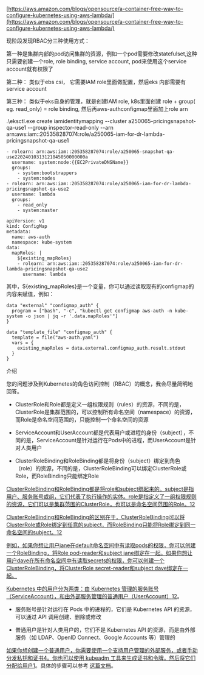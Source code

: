 [https://aws.amazon.com/blogs/opensource/a-container-free-way-to-configure-kubernetes-using-aws-lambda/](https://aws.amazon.com/blogs/opensource/a-container-free-way-to-configure-kubernetes-using-aws-lambda/)

现阶段发现RBAC分三种使用方式：

 第一种是集群内部的pod访问集群的资源，例如一个pod需要修改statefulset,这种只需要创建一个role, role binding, service account, pod来使用这个service account就有权限了

第二种： 类似于ebs csi， 它需要IAM role里面做配置，然后eks 内部需要有service account

第三种： 类似于eks自身的管理，就是创建IAM role, k8s里面创建 role + group( eg. read_only) = role binding, 然后再aws-authconfigmap里面加上role arn

.\eksctl.exe create iamidentitymapping --cluster a250065-pricingsnapshot-qa-use1 --group inspector-read-only --arn arn:aws:iam::205358287074:role/a250065-iam-for-dr-lambda-pricingsnapshot-qa-use1   

```
- rolearn: arn:aws:iam::205358287074:role/a250065-snapshot-qa-use22024010313121845050000000a
  username: system:node:{{EC2PrivateDNSName}}
  groups:
    - system:bootstrappers
    - system:nodes
- rolearn: arn:aws:iam::205358287074:role/a250065-iam-for-dr-lambda-pricingsnapshot-qa-use2
  username: lambda
  groups:
    - read_only
    - system:master
```

```
apiVersion: v1
kind: ConfigMap
metadata:
  name: aws-auth
  namespace: kube-system
data:
  mapRoles: |
    ${existing_mapRoles}
    - rolearn: arn:aws:iam::205358287074:role/a250065-iam-for-dr-lambda-pricingsnapshot-qa-use2
      username: lambda
```

其中，${existing_mapRoles}是一个变量，你可以通过读取现有的configmap的内容来赋值，例如：

```
data "external" "configmap_auth" {
  program = ["bash", "-c", "kubectl get configmap aws-auth -n kube-system -o json | jq -r '.data.mapRoles'"]
}

data "template_file" "configmap_auth" {
  template = file("aws-auth.yaml")
  vars = {
    existing_mapRoles = data.external.configmap_auth.result.stdout
  }
}
```

介绍

您的问题涉及到Kubernetes的角色访问控制（RBAC）的概念，我会尽量简明地回答。

- ClusterRole和Role都是定义一组权限规则（rules）的资源，不同的是，ClusterRole是集群范围的，可以控制所有命名空间（namespace）的资源，而Role是命名空间范围的，只能控制一个命名空间的资源

- ServiceAccount和UserAccount都是代表用户或进程的身份（subject），不同的是，ServiceAccount是针对运行在Pods中的进程，而UserAccount是针对人类用户

- ClusterRoleBinding和RoleBinding都是将身份（subject）绑定到角色（role）的资源，不同的是，ClusterRoleBinding可以绑定ClusterRole或Role，而RoleBinding只能绑定Role

[ClusterRoleBinding和RoleBinding都是将role和subject绑起来的。subject是指用户、服务账号或组，它们代表了执行操作的实体。role是指定义了一组权限规则的资源，它们可以是集群范围的ClusterRole，也可以是命名空间范围的Role。](https://zhuanlan.zhihu.com/p/434245535)[1](https://zhuanlan.zhihu.com/p/434245535)[2](https://blog.csdn.net/qq_37633935/article/details/134168446)

[ClusterRoleBinding和RoleBinding的区别在于，ClusterRoleBinding可以将ClusterRole或Role绑定到任意的subject，而RoleBinding只能将Role绑定到同一命名空间的subject。](https://zhuanlan.zhihu.com/p/434245535)[1](https://zhuanlan.zhihu.com/p/434245535)[2](https://blog.csdn.net/qq_37633935/article/details/134168446)

[例如，如果你想让用户jane在default命名空间中有读取pods的权限，你可以创建一个RoleBinding，将Role pod-reader和subject jane绑定在一起。如果你想让用户dave在所有命名空间中有读取secrets的权限，你可以创建一个ClusterRoleBinding，将ClusterRole secret-reader和subject dave绑定在一起。](https://zhuanlan.zhihu.com/p/434245535)

[Kubernetes 中的用户分为两类：由 Kubernetes 管理的服务账号（ServiceAccount），和由外部服务管理的普通用户（UserAccount）](https://jimmysong.io/kubernetes-handbook/guide/auth-with-kubeconfig-or-token.html)[1](https://jimmysong.io/kubernetes-handbook/guide/auth-with-kubeconfig-or-token.html)[2](https://kubernetes.io/zh/docs/setup/production-environment/tools/kubeadm/create-cluster-kubeadm/)。

- 服务账号是针对运行在 Pods 中的进程的，它们是 Kubernetes API 的资源，可以通过 API 调用创建、删除或修改

- 普通用户是针对人类用户的，它们不是 Kubernetes API 的资源，而是由外部服务（如 LDAP、OpenID Connect、Google Accounts 等）管理的

[如果你想创建一个普通用户，你需要使用一个支持用户管理的外部服务，或者手动分发私钥和证书](https://kubernetes.io/docs/reference/access-authn-authz/authentication/)[4](https://kubernetes.io/docs/reference/access-authn-authz/authentication/)[。你也可以使用 kubeadm 工具来生成证书和令牌，然后将它们分配给用户](https://jimmysong.io/kubernetes-handbook/guide/auth-with-kubeconfig-or-token.html)[1](https://jimmysong.io/kubernetes-handbook/guide/auth-with-kubeconfig-or-token.html)。具体的步骤可以参考 [这篇文档](https://jimmysong.io/kubernetes-handbook/guide/auth-with-kubeconfig-or-token.html)。